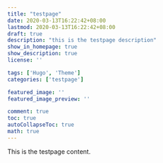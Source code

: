 ```yaml
---
title: "testpage"
date: 2020-03-13T16:22:42+08:00
lastmod: 2020-03-13T16:22:42+08:00
draft: true
description: "this is the testpage description"
show_in_homepage: true
show_description: true
license: ''

tags: ['Hugo', 'Theme']
categories: ['testpage']

featured_image: ''
featured_image_preview: ''

comment: true
toc: true
autoCollapseToc: true
math: true
---
```


This is the testpage content.

